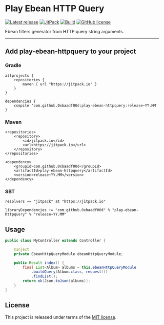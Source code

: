 # Play Ebean HTTP Query


[![Latest release](https://img.shields.io/badge/latest_release-16.04-orange.svg)](https://github.com/0xbaadf00d/play-ebean-httpquery/releases)
[![JitPack](https://jitpack.io/v/0xbaadf00d/play-ebean-httpquery.svg)](https://jitpack.io/#0xbaadf00d/play-ebean-httpquery)
[![Build](https://img.shields.io/travis-ci/0xbaadf00d/play-ebean-httpquery.svg?branch=master&style=flat)](https://travis-ci.org/0xbaadf00d/play-ebean-httpquery)
[![GitHub license](https://img.shields.io/badge/license-MIT-blue.svg)](https://raw.githubusercontent.com/0xbaadf00d/play-ebean-httpquery/master/LICENSE)

Ebean filters generator from HTTP query string arguments.
*****

## Add play-ebean-httpquery to your project

### Gradle

    allprojects {
        repositories {
            maven { url "https://jitpack.io" }
        }
    }

    dependencies {
        compile 'com.github.0xbaadf00d:play-ebean-httpquery:release~YY.MM'
    }

### Maven

    <repositories>
        <repository>
            <id>jitpack.io</id>
            <url>https://jitpack.io</url>
        </repository>
    </repositories>

    <dependency>
        <groupId>com.github.0xbaadf00d</groupId>
        <artifactId>play-ebean-httpquery</artifactId>
        <version>release~YY.MM</version>
    </dependency>

### SBT

    resolvers += "jitpack" at "https://jitpack.io"

    libraryDependencies += "com.github.0xbaadf00d" % "play-ebean-httpquery" % "release~YY.MM"



## Usage

```java
public class MyController extends Controller {

    @Inject
    private EbeanHttpQueryModule ebeanHttpQueryModule;

    public Result index() {
        final List<Album> albums = this.ebeanHttpQueryModule
            .buildQuery(Album.class, request())
            .findList();
        return ok(Json.toJson(albums));
    }
}
```


## License
This project is released under terms of the [MIT license](https://raw.githubusercontent.com/0xbaadf00d/play-ebean-httpquery/master/LICENSE).
